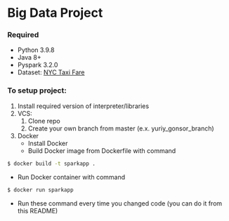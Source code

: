 # Big Data Project

### Required

* Python 3.9.8
* Java 8+
* Pyspark 3.2.0
* Dataset: [NYC Taxi Fare](https://archive.org/details/nycTaxiTripData2013)

### To setup project:

1. Install required version of interpreter/libraries
2. VCS:
    1. Clone repo
    2. Create your own branch from master (e.x. yuriy_gonsor_branch)
3. Docker
   * Install Docker
   * Build Docker image from Dockerfile with command 
```bash
$ docker build -t sparkapp .
```
   * Run Docker container with command
```bash
$ docker run sparkapp 
   ```
* Run these command every time you changed code (you can do it from this README)

